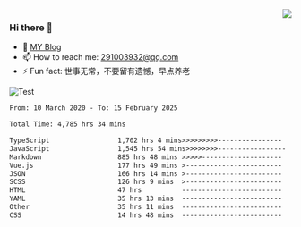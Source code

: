 <img align='right' src='https://github-readme-stats.vercel.app/api?username=niaogege&show_icons=true&theme=radical'/>

### Hi there 👋

- 🌱 [MY Blog](https://bythewayer.com/)
- 📫 How to reach me: 291003932@qq.com
- ⚡ Fun fact:  世事无常，不要留有遗憾，早点养老

![Test](https://github-readme-stats.vercel.app/api/top-langs/?username=niaogege&layout=compact)

<!--START_SECTION:waka-->

```txt
From: 10 March 2020 - To: 15 February 2025

Total Time: 4,785 hrs 34 mins

TypeScript                 1,702 hrs 4 mins>>>>>>>>>----------------   35.57 %
JavaScript                 1,545 hrs 54 mins>>>>>>>>-----------------   32.30 %
Markdown                   885 hrs 48 mins >>>>>--------------------   18.51 %
Vue.js                     177 hrs 49 mins >------------------------   03.72 %
JSON                       166 hrs 14 mins >------------------------   03.47 %
SCSS                       126 hrs 9 mins  >------------------------   02.64 %
HTML                       47 hrs          -------------------------   00.98 %
YAML                       35 hrs 13 mins  -------------------------   00.74 %
Other                      35 hrs 11 mins  -------------------------   00.74 %
CSS                        14 hrs 48 mins  -------------------------   00.31 %
```

<!--END_SECTION:waka-->
